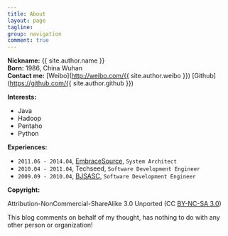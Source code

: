 ```yaml
---
title: About
layout: page
tagline: 
group: navigation
comment: true
---
```


**Nickname:** {{ site.author.name }}  
**Born:** 1986, China Wuhan  
**Contact me:** [Weibo](http://weibo.com/{{ site.author.weibo }}) [Github](https://github.com/{{ site.author.github }})

**Interests:** 

  - Java
  - Hadoop
  - Pentaho
  - Python

**Experiences:**

  - `2011.06 - 2014.04`, [EmbraceSource](http://www.embracesource.com/), `System Architect`
  - `2010.04 - 2011.04`, Techseed, `Software Development Engineer`
  - `2009.09 - 2010.04`, [BJSASC](http://www.bjsasc.com/), `Software Development Engineer`	

**Copyright:**

Attribution-NonCommercial-ShareAlike 3.0 Unported (CC [BY-NC-SA 3.0](http://creativecommons.org/licenses/by-nc-sa/3.0/))

This blog comments on behalf of my thought, has nothing to do with any other person or organization!



